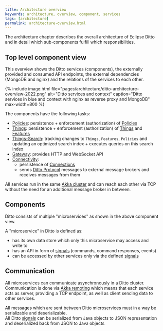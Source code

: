 ```yaml
---
title: Architecture overview
keywords: architecture, overview, component, services
tags: [architecture]
permalink: architecture-overview.html
---
```


The architecture chapter describes the overall architecture of Eclipse Ditto and in detail which sub-components fulfill
which responsibilities.

## Top level component view

This overview shows the Ditto services (components), the externally provided and consumed API endpoints, 
the external dependencies (MongoDB and nginx) and the relations of the services to each other.

{% include image.html file="pages/architecture/ditto-architecture-overview-2022.png" alt="Ditto services and context" caption="Ditto services in blue and context with nginx as reverse proxy and MongoDB" max-width=800 %}

The components have the following tasks:

* [Policies](architecture-services-policies.html): persistence + enforcement (authorization) of [Policies](basic-policy.html)
* [Things](architecture-services-things.html): persistence + enforcement (authorization) of [Things](basic-thing.html) 
  and [Features](basic-feature.html)
* [Things-Search](architecture-services-things-search.html): tracking changes to `Things`, `Features`, `Policies` and 
  updating an optimized search index + executes queries on this search index
* [Gateway](architecture-services-gateway.html): provides HTTP and WebSocket API
* [Connectivity](architecture-services-connectivity.html):
   * persistence of [Connections](basic-connections.html)
   * sends [Ditto Protocol](protocol-overview.html) messages to external message brokers and receives messages from them

All services run in the same [Akka cluster](https://doc.akka.io/docs/akka/current/typed/cluster-concepts.html) and can
reach each other via TCP without the need for an additional message broker in between.

## Components

Ditto consists of multiple "microservices" as shown in the above component view.

A "microservice" in Ditto is defined as:

* has its own data store which only this microservice may access and write to
* has an API in form of [signals](basic-signals.html) (commands, command responses, events)
* can be accessed by other services only via the defined [signals](basic-signals.html)

## Communication

All microservices can communicate asynchronously in a Ditto cluster. Communication is done via 
[Akka remoting](https://doc.akka.io/docs/akka/current/remoting-artery.html) which means that each service acts as server, 
providing a TCP endpoint, as well as client sending data to other services.

All messages which are sent between Ditto microservices must in a way be serializable and deserializable.  
All Ditto [signals](basic-signals.html) can be serialized from Java objects to JSON representation and deserialized back 
from JSON to Java objects. 

